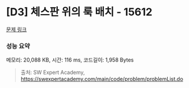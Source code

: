 # [D3] 체스판 위의 룩 배치 - 15612 

[문제 링크](https://swexpertacademy.com/main/code/problem/problemDetail.do?contestProbId=AYOBfxwaAXsDFATW) 

### 성능 요약

메모리: 20,088 KB, 시간: 116 ms, 코드길이: 1,958 Bytes



> 출처: SW Expert Academy, https://swexpertacademy.com/main/code/problem/problemList.do